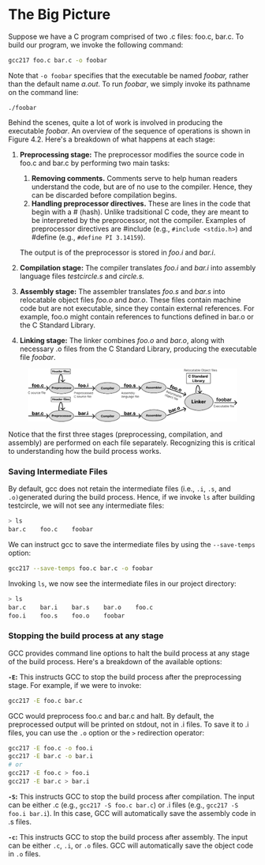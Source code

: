 # The Big Picture

Suppose we have a C program comprised of two .c files: foo.c, bar.c. To build our program, we invoke the following command:&#x20;

```bash
gcc217 foo.c bar.c -o foobar
```

Note that `-o foobar` specifies that the executable be named _foobar,_ rather than the default name _a.out_. To run _foobar_, we simply invoke its pathname on the command line:

```
./foobar
```

Behind the scenes, quite a lot of work is involved in producing the executable _foobar_. An overview of the sequence of operations is shown in Figure 4.2. Here's a breakdown of what happens at each stage:

1.  **Preprocessing stage:** The preprocessor modifies the source code in foo.c and bar.c by performing two main tasks:

    1. **Removing comments.** Comments serve to help human readers understand the code, but are of no use to the compiler. Hence, they can be discarded before compilation begins.&#x20;
    2. **Handling preprocessor directives.** These are lines in the code that begin with a # (hash). Unlike tradsitional C code, they are meant to be interpreted by the preprocessor, not the compiler. Examples of preprocessor directives are #include (e.g., `#include <stdio.h>`) and #define (e.g., `#define PI 3.14159`). &#x20;

    The output is of the preprocessor is stored in _foo.i_ and _bar.i_.&#x20;
2. **Compilation stage:** The compiler translates _foo.i_ and _bar.i_ into assembly language files _testcircle.s_ and _circle.s._&#x20;
3. **Assembly stage:** The assembler translates _foo.s_ and _bar.s_ into relocatable object files _foo.o_ and _bar.o_. These files contain machine code but are not executable, since they contain external references. For example, foo.o might contain references to functions defined in bar.o or the C Standard Library.&#x20;
4. **Linking stage:** The linker combines _foo.o_ and _bar.o_, along with necessary .o files from the C Standard Library, producing the executable file _foobar_.

<figure><img src="../../.gitbook/assets/Group 70 (2).png" alt=""><figcaption></figcaption></figure>

Notice that the first three stages (preprocessing, compilation, and assembly) are performed on each file separately. Recognizing this is critical to understanding how the build process works.

### Saving Intermediate Files

By default, gcc does not retain the intermediate files (i.e., `.i`, `.s`, and `.o)`generated during the build process. Hence, if we invoke `ls` after building testcircle, we will not see any intermediate files:

```bash
> ls
bar.c    foo.c    foobar
```

We can instruct gcc to save the intermediate files by using the `--save-temps` option:

```bash
gcc217 --save-temps foo.c bar.c -o foobar
```

Invoking `ls`, we now see the intermediate files in our project directory:

```bash
> ls
bar.c    bar.i    bar.s    bar.o    foo.c    
foo.i    foo.s    foo.o    foobar   
```

### Stopping the build process at any stage

GCC provides command line options to halt the build process at any stage of the build process. Here's a breakdown of the available options:

**`-E`:**  This instructs GCC to stop the build process after the preprocessing stage. For example, if we were to invoke:

```bash
gcc217 -E foo.c bar.c
```

GCC would preprocess foo.c and bar.c and halt. By default, the preprocessed output will be printed on stdout, not in .i files. To save it to .i files, you can use the `.o` option or the `>` redirection operator:&#x20;

```bash
gcc217 -E foo.c -o foo.i
gcc217 -E bar.c -o bar.i
# or
gcc217 -E foo.c > foo.i
gcc217 -E bar.c > bar.i
```

**`-S`:** This instructs GCC to stop the build process after compilation. The input can be either .c (e.g., `gcc217 -S foo.c bar.c`) or .i files (e.g., `gcc217 -S foo.i bar.i`). In this case, GCC will automatically save the assembly code in .s files.

**`-c`:** This instructs GCC to stop the build process after assembly. The input can be either `.c`, `.i`, or `.o` files. GCC will automatically save the object code in `.o` files.&#x20;
